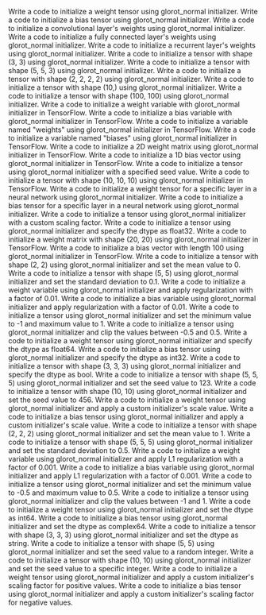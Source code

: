 Write a code to initialize a weight tensor using glorot_normal initializer.
Write a code to initialize a bias tensor using glorot_normal initializer.
Write a code to initialize a convolutional layer's weights using glorot_normal initializer.
Write a code to initialize a fully connected layer's weights using glorot_normal initializer.
Write a code to initialize a recurrent layer's weights using glorot_normal initializer.
Write a code to initialize a tensor with shape (3, 3) using glorot_normal initializer.
Write a code to initialize a tensor with shape (5, 5, 3) using glorot_normal initializer.
Write a code to initialize a tensor with shape (2, 2, 2, 2) using glorot_normal initializer.
Write a code to initialize a tensor with shape (10,) using glorot_normal initializer.
Write a code to initialize a tensor with shape (100, 100) using glorot_normal initializer.
Write a code to initialize a weight variable with glorot_normal initializer in TensorFlow.
Write a code to initialize a bias variable with glorot_normal initializer in TensorFlow.
Write a code to initialize a variable named "weights" using glorot_normal initializer in TensorFlow.
Write a code to initialize a variable named "biases" using glorot_normal initializer in TensorFlow.
Write a code to initialize a 2D weight matrix using glorot_normal initializer in TensorFlow.
Write a code to initialize a 1D bias vector using glorot_normal initializer in TensorFlow.
Write a code to initialize a tensor using glorot_normal initializer with a specified seed value.
Write a code to initialize a tensor with shape (10, 10, 10) using glorot_normal initializer in TensorFlow.
Write a code to initialize a weight tensor for a specific layer in a neural network using glorot_normal initializer.
Write a code to initialize a bias tensor for a specific layer in a neural network using glorot_normal initializer.
Write a code to initialize a tensor using glorot_normal initializer with a custom scaling factor.
Write a code to initialize a tensor using glorot_normal initializer and specify the dtype as float32.
Write a code to initialize a weight matrix with shape (20, 20) using glorot_normal initializer in TensorFlow.
Write a code to initialize a bias vector with length 100 using glorot_normal initializer in TensorFlow.
Write a code to initialize a tensor with shape (2, 2) using glorot_normal initializer and set the mean value to 0.
Write a code to initialize a tensor with shape (5, 5) using glorot_normal initializer and set the standard deviation to 0.1.
Write a code to initialize a weight variable using glorot_normal initializer and apply regularization with a factor of 0.01.
Write a code to initialize a bias variable using glorot_normal initializer and apply regularization with a factor of 0.01.
Write a code to initialize a tensor using glorot_normal initializer and set the minimum value to -1 and maximum value to 1.
Write a code to initialize a tensor using glorot_normal initializer and clip the values between -0.5 and 0.5.
Write a code to initialize a weight tensor using glorot_normal initializer and specify the dtype as float64.
Write a code to initialize a bias tensor using glorot_normal initializer and specify the dtype as int32.
Write a code to initialize a tensor with shape (3, 3, 3) using glorot_normal initializer and specify the dtype as bool.
Write a code to initialize a tensor with shape (5, 5, 5) using glorot_normal initializer and set the seed value to 123.
Write a code to initialize a tensor with shape (10, 10) using glorot_normal initializer and set the seed value to 456.
Write a code to initialize a weight tensor using glorot_normal initializer and apply a custom initializer's scale value.
Write a code to initialize a bias tensor using glorot_normal initializer and apply a custom initializer's scale value.
Write a code to initialize a tensor with shape (2, 2, 2) using glorot_normal initializer and set the mean value to 1.
Write a code to initialize a tensor with shape (5, 5, 5) using glorot_normal initializer and set the standard deviation to 0.5.
Write a code to initialize a weight variable using glorot_normal initializer and apply L1 regularization with a factor of 0.001.
Write a code to initialize a bias variable using glorot_normal initializer and apply L1 regularization with a factor of 0.001.
Write a code to initialize a tensor using glorot_normal initializer and set the minimum value to -0.5 and maximum value to 0.5.
Write a code to initialize a tensor using glorot_normal initializer and clip the values between -1 and 1.
Write a code to initialize a weight tensor using glorot_normal initializer and set the dtype as int64.
Write a code to initialize a bias tensor using glorot_normal initializer and set the dtype as complex64.
Write a code to initialize a tensor with shape (3, 3, 3) using glorot_normal initializer and set the dtype as string.
Write a code to initialize a tensor with shape (5, 5) using glorot_normal initializer and set the seed value to a random integer.
Write a code to initialize a tensor with shape (10, 10) using glorot_normal initializer and set the seed value to a specific integer.
Write a code to initialize a weight tensor using glorot_normal initializer and apply a custom initializer's scaling factor for positive values.
Write a code to initialize a bias tensor using glorot_normal initializer and apply a custom initializer's scaling factor for negative values.